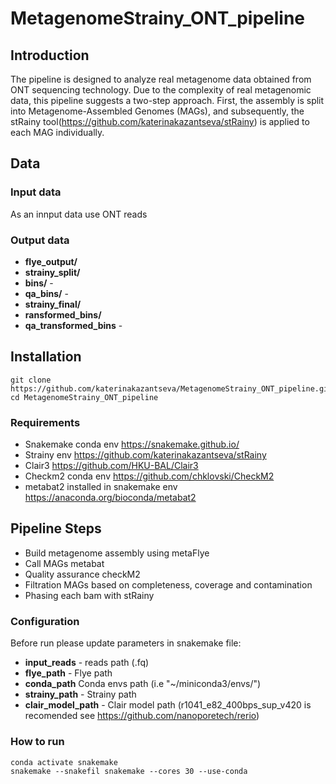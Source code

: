 # MetagenomeStrainy_ONT_pipeline
## Introduction

The pipeline is designed to analyze real metagenome data obtained from ONT sequencing technology. Due to the complexity of real metagenomic data, this pipeline suggests a two-step approach. First, the assembly is split into Metagenome-Assembled Genomes (MAGs), and subsequently, the stRainy tool(https://github.com/katerinakazantseva/stRainy) is applied to each MAG individually.

## Data
### Input data
As an innput data use ONT reads
### Output data
* __flye_output/__
* __strainy_split/__
* __bins/__ - 
* __qa_bins/__ - 
* __strainy_final/__
* __ransformed_bins/__ 
* __qa_transformed_bins__ - 


## Installation
```
git clone https://github.com/katerinakazantseva/MetagenomeStrainy_ONT_pipeline.git
cd MetagenomeStrainy_ONT_pipeline
```

### Requirements
* Snakemake conda env https://snakemake.github.io/
* Strainy env https://github.com/katerinakazantseva/stRainy
* Clair3 https://github.com/HKU-BAL/Clair3
* Checkm2 conda env https://github.com/chklovski/CheckM2
* metabat2 installed in snakemake env https://anaconda.org/bioconda/metabat2

## Pipeline Steps
* Build metagenome assembly using metaFlye
* Call MAGs metabat
* Quality assurance checkM2
* Filtration MAGs based on completeness, coverage and contamination
* Phasing each bam with stRainy

### Configuration
Before run please update parameters in snakemake file:

* __input_reads__ - reads path (.fq)
* __flye_path__ - Flye path
* __conda_path__ Conda envs path (i.e "~/miniconda3/envs/")
* __strainy_path__ - Strainy path
* __clair_model_path__ - Clair model path (r1041_e82_400bps_sup_v420 is recomended see https://github.com/nanoporetech/rerio)

### How to run
```
conda activate snakemake
snakemake --snakefil snakemake --cores 30 --use-conda 
```

